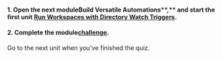 <head><base target="_blank"> </head>

#### **1. Open the next module**Build Versatile Automations**,** and start the first unit [Run Workspaces with Directory Watch Triggers](https://safe.my.trailhead.com/en/content/safe/modules/build-versatile-automations/run-workspaces-with-directory-watch-triggers?trail_id=automate-data-integration-tasks).

  


#### **2. Complete the module**[**challenge**](https://safe.my.trailhead.com/en/content/safe/modules/build-versatile-automations/run-workspaces-with-directory-watch-triggers?trail_id=automate-data-integration-tasks#challenge).

Go to the next unit when you've finished the quiz.


